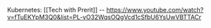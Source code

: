 Kubernetes:
[[Tech with Prerit]] -- https://www.youtube.com/watch?v=fTuEKYpM3Q0&list=PL-yO32WqsOQgVcd1cSfbU6YsUwVBTTACr





